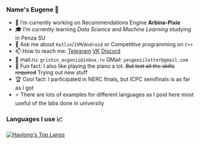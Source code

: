 ### Name's Eugene 👋

- 🔭 I’m currently working on Recommendations Engine **Arbina-Pixie**
- 🎓 I’m currently learning *Data Science* and *Machine Learning* studying in Penza SU
- 💬 Ask me about `Kotlin`/`JVM`/`Android` or Competitive programming on `C++`
- 📫 How to reach me: [Telegram](https://t.me/havlong) [VK](https://vk.com/havlong) [Discord](https://discordapp.com/users/329678418851397653)
- 📧 mail.ru: `grishin_evgenii@inbox.ru` GMail: `yevgeniiletter@gmail.com`
- 🎹 Fun fact: I also like playing the piano a lot. ~~But lost all the skills required~~ Trying out new stuff
- 🏆 Cool fact: I participated in NERC finals, but ICPC semifinals is as far as I got
- ⭐ There are lots of examples for different languages as I post here most useful of the labs done in university

### Languages I use 📈

[![Havlong's Top Langs](https://github-readme-stats.vercel.app/api/top-langs/?username=Havlong&layout=compact&langs_count=10)](https://github.com/anuraghazra/github-readme-stats)
